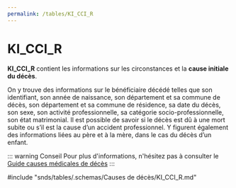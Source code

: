 ```yaml
---
permalink: /tables/KI_CCI_R
---
```

# KI\_CCI\_R
<!-- SPDX-License-Identifier: MPL-2.0 -->

**KI_CCI_R** contient les informations sur les circonstances et la **cause initiale du décès**.

On y trouve des informations sur le bénéficiaire décédé telles que son identifiant, son année de naissance, son département et sa commune de décès, son département et sa commune de résidence, sa date du décès, son sexe, son activité professionnelle, sa catégorie socio-professionnelle, son état matrimonial. Il est possible de savoir si le décès est dû à une mort subite ou s’il est la cause d’un accident professionnel. Y figurent également des informations liées au père et à la mère, dans le cas du décès d’un enfant.

::: warning Conseil
Pour plus d'informations, n'hésitez pas à consulter le [Guide causes médicales de décès](https://documentation-snds.health-data-hub.fr/formation_snds/documents_cnam/guide_cepidc/#guide-causes-medicales-de-deces)
:::

<!-- ATTENTION : Ne pas supprimer ou modifier la ligne ci-dessous -->
#include "snds/tables/.schemas/Causes de décès/KI_CCI_R.md"
<!-- ATTENTION : Ne pas supprimer ou modifier la ligne ci-dessus -->
